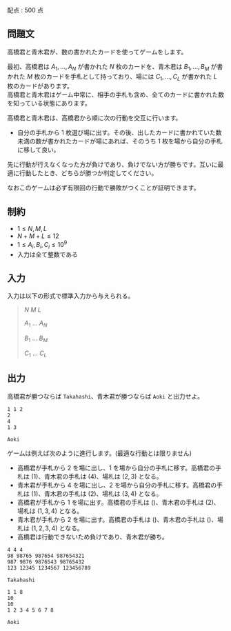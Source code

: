 配点 : $500$ 点

## 問題文

高橋君と青木君が、数の書かれたカードを使ってゲームをします。

最初、高橋君は $A_1,\ldots,A_N$ が書かれた $N$ 枚のカードを、青木君は $B_1,\ldots,B_M$ が書かれた $M$ 枚のカードを手札として持っており、場には $C_1,\ldots,C_L$ が書かれた $L$ 枚のカードがあります。<br>
高橋君と青木君はゲーム中常に、相手の手札も含め、全てのカードに書かれた数を知っている状態にあります。

高橋君と青木君は、高橋君から順に次の行動を交互に行います。

- 自分の手札から $1$ 枚選び場に出す。その後、出したカードに書かれていた数未満の数が書かれたカードが場にあれば、そのうち $1$ 枚を場から自分の手札に移して良い。

先に行動が行えなくなった方が負けであり、負けでない方が勝ちです。互いに最適に行動したとき、どちらが勝つか判定してください。

なおこのゲームは必ず有限回の行動で勝敗がつくことが証明できます。

## 制約

- $1 \leq N,M,L$
- $N+M+L \leq 12$
- $1 \leq A_i,B_i,C_i \leq 10^9$
- 入力は全て整数である

## 入力

入力は以下の形式で標準入力から与えられる。

> $N$ $M$ $L$
> 
> $A_1$ $\ldots$ $A_N$
> 
> $B_1$ $\ldots$ $B_M$
> 
> $C_1$ $\ldots$ $C_L$

## 出力

高橋君が勝つならば `Takahashi`、青木君が勝つならば `Aoki` と出力せよ。

```input1
1 1 2
2
4
1 3
```

```output1
Aoki
```

ゲームは例えば次のように進行します。(最適な行動とは限りません)

- 高橋君が手札から $2$ を場に出し、$1$ を場から自分の手札に移す。高橋君の手札は $(1)$、青木君の手札は $(4)$、場札は $(2,3)$ となる。
- 青木君が手札から $4$ を場に出し、$2$ を場から自分の手札に移す。高橋君の手札は $(1)$、青木君の手札は $(2)$、場札は $(3,4)$ となる。
- 高橋君が手札から $1$ を場に出す。高橋君の手札は $()$、青木君の手札は $(2)$、場札は $(1,3,4)$ となる。
- 青木君が手札から $2$ を場に出す。高橋君の手札は $()$、青木君の手札は $()$、場札は $(1,2,3,4)$ となる。
- 高橋君は行動できないため負けであり、青木君が勝ち。

```input2
4 4 4
98 98765 987654 987654321
987 9876 9876543 98765432
123 12345 1234567 123456789
```

```output2
Takahashi
```

```input3
1 1 8
10
10
1 2 3 4 5 6 7 8
```

```output3
Aoki
```